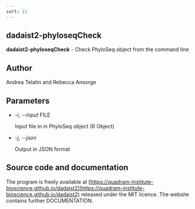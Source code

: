 ```yaml
---
sort: 12
---
```

## dadaist2-phyloseqCheck
**dadaist2-phyloseqCheck** - Check PhyloSeq object from the command line

## Author
Andrea Telatin and Rebecca Ansorge

## Parameters
- _-i_, _--input_ FILE

    Input file in in PhyloSeq object (R Object)

- _-j_, _--json_

    Output in JSON format

## Source code and documentation
The program is freely available at [https://quadram-institute-bioscience.github.io/dadaist2](https://quadram-institute-bioscience.github.io/dadaist2)
released under the MIT licence. The website contains further DOCUMENTATION.
